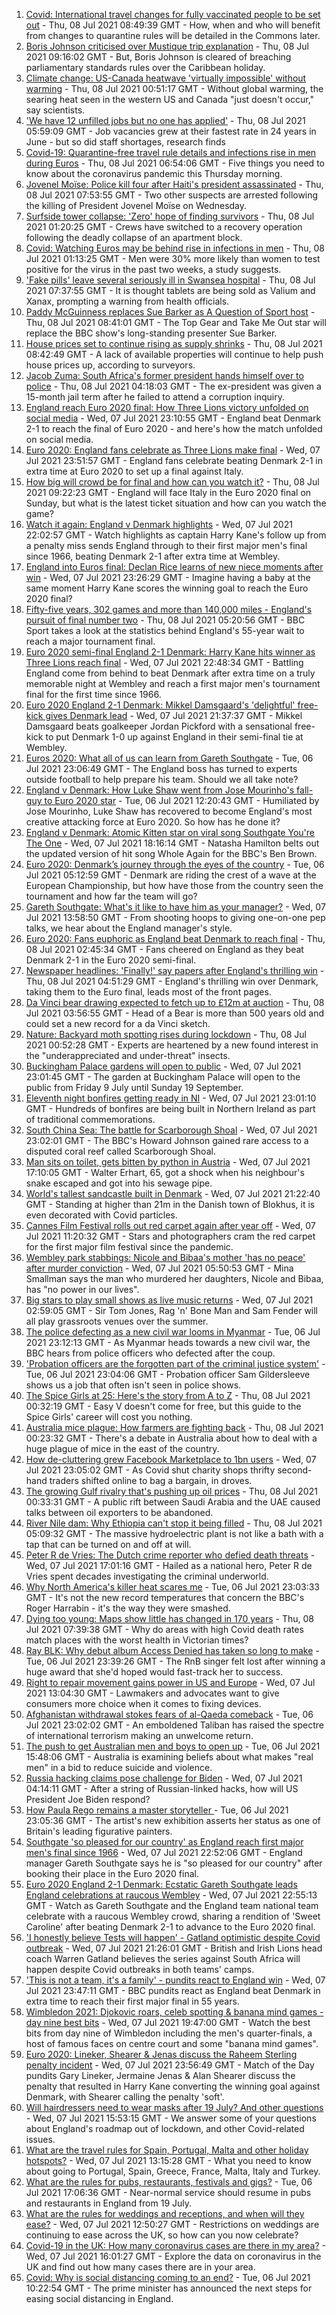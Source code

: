 1. [Covid: International travel changes for fully vaccinated people to be set out](https://www.bbc.co.uk/news/uk-57758991) - Thu, 08 Jul 2021 08:49:39 GMT - How, when and who will benefit from changes to quarantine rules will be detailed in the Commons later.
2. [Boris Johnson criticised over Mustique trip explanation](https://www.bbc.co.uk/news/uk-politics-57761943) - Thu, 08 Jul 2021 09:16:02 GMT - But, Boris Johnson is cleared of breaching parliamentary standards rules over the Caribbean holiday.
3. [Climate change: US-Canada heatwave 'virtually impossible' without warming](https://www.bbc.co.uk/news/science-environment-57751918) - Thu, 08 Jul 2021 00:51:17 GMT - Without global warming, the searing heat seen in the western US and Canada "just doesn't occur," say scientists.
4. ['We have 12 unfilled jobs but no one has applied'](https://www.bbc.co.uk/news/business-57746626) - Thu, 08 Jul 2021 05:59:09 GMT - Job vacancies grew at their fastest rate in 24 years in June - but so did staff shortages, research finds
5. [Covid-19: Quarantine-free travel rule details and infections rise in men during Euros](https://www.bbc.co.uk/news/uk-57755290) - Thu, 08 Jul 2021 06:54:06 GMT - Five things you need to know about the coronavirus pandemic this Thursday morning.
6. [Jovenel Moïse: Police kill four after Haiti's president assassinated](https://www.bbc.co.uk/news/world-latin-america-57758864) - Thu, 08 Jul 2021 07:53:55 GMT - Two other suspects are arrested following the killing of President Jovenel Moïse on Wednesday.
7. [Surfside tower collapse: 'Zero' hope of finding survivors](https://www.bbc.co.uk/news/world-us-canada-57758295) - Thu, 08 Jul 2021 01:20:25 GMT - Crews have switched to a recovery operation following the deadly collapse of an apartment block.
8. [Covid: Watching Euros may be behind rise in infections in men](https://www.bbc.co.uk/news/health-57754938) - Thu, 08 Jul 2021 01:13:25 GMT - Men were 30% more likely than women to test positive for the virus in the past two weeks, a study suggests.
9. ['Fake pills' leave several seriously ill in Swansea hospital](https://www.bbc.co.uk/news/uk-wales-57750448) - Thu, 08 Jul 2021 07:37:55 GMT - It is thought tablets are being sold as Valium and Xanax, prompting a warning from health officials.
10. [Paddy McGuinness replaces Sue Barker as A Question of Sport host](https://www.bbc.co.uk/news/entertainment-arts-57761226) - Thu, 08 Jul 2021 08:41:01 GMT - The Top Gear and Take Me Out star will replace the BBC show's long-standing presenter Sue Barker.
11. [House prices set to continue rising as supply shrinks](https://www.bbc.co.uk/news/business-57754558) - Thu, 08 Jul 2021 08:42:49 GMT - A lack of available properties will continue to help push house prices up, according to surveyors.
12. [Jacob Zuma: South Africa's former president hands himself over to police](https://www.bbc.co.uk/news/world-africa-57758540) - Thu, 08 Jul 2021 04:18:03 GMT - The ex-president was given a 15-month jail term after he failed to attend a corruption inquiry.
13. [England reach Euro 2020 final: How Three Lions victory unfolded on social media](https://www.bbc.co.uk/sport/football/57758140) - Wed, 07 Jul 2021 23:10:55 GMT - England beat Denmark 2-1 to reach the final of Euro 2020 - and here's how the match unfolded on social media.
14. [Euro 2020: England fans celebrate as Three Lions make final](https://www.bbc.co.uk/news/uk-england-57758930) - Wed, 07 Jul 2021 23:51:57 GMT - England fans celebrate beating Denmark 2-1 in extra time at Euro 2020 to set up a final against Italy.
15. [How big will crowd be for final and how can you watch it?](https://www.bbc.co.uk/sport/football/57753948) - Thu, 08 Jul 2021 09:22:23 GMT - England will face Italy in the Euro 2020 final on Sunday, but what is the latest ticket situation and how can you watch the game?
16. [Watch it again: England v Denmark highlights](https://www.bbc.co.uk/sport/av/football/57758390) - Wed, 07 Jul 2021 22:02:57 GMT - Watch highlights as captain Harry Kane's follow up from a penalty miss sends England through to their first major men's final since 1966, beating Denmark 2-1 after extra time at Wembley.
17. [England into Euros final: Declan Rice learns of new niece moments after win](https://www.bbc.co.uk/sport/football/57758633) - Wed, 07 Jul 2021 23:26:29 GMT - Imagine having a baby at the same moment Harry Kane scores the winning goal to reach the Euro 2020 final?
18. [Fifty-five years, 302 games and more than 140,000 miles - England's pursuit of final number two](https://www.bbc.co.uk/sport/football/57734046) - Thu, 08 Jul 2021 05:20:56 GMT - BBC Sport takes a look at the statistics behind England's 55-year wait to reach a major tournament final.
19. [Euro 2020 semi-final England 2-1 Denmark: Harry Kane hits winner as Three Lions reach final](https://www.bbc.co.uk/sport/football/51198755) - Wed, 07 Jul 2021 22:48:34 GMT - Battling England come from behind to beat Denmark after extra time on a truly memorable night at Wembley and reach a first major men's tournament final for the first time since 1966.
20. [Euro 2020 England 2-1 Denmark: Mikkel Damsgaard's 'delightful' free-kick gives Denmark lead](https://www.bbc.co.uk/sport/av/football/57757682) - Wed, 07 Jul 2021 21:37:37 GMT - Mikkel Damsgaard beats goalkeeper Jordan Pickford with a sensational free-kick to put Denmark 1-0 up against England in their semi-final tie at Wembley.
21. [Euros 2020: What all of us can learn from Gareth Southgate](https://www.bbc.co.uk/news/world-57698821) - Tue, 06 Jul 2021 23:06:49 GMT - The England boss has turned to experts outside football to help prepare his team. Should we all take note?
22. [England v Denmark: How Luke Shaw went from Jose Mourinho's fall-guy to Euro 2020 star](https://www.bbc.co.uk/sport/football/57722529) - Tue, 06 Jul 2021 12:20:43 GMT - Humiliated by Jose Mourinho, Luke Shaw has recovered to become England's most creative attacking force at Euro 2020. So how has he done it?
23. [England v Denmark: Atomic Kitten star on viral song Southgate You're The One](https://www.bbc.co.uk/news/uk-57757529) - Wed, 07 Jul 2021 18:16:14 GMT - Natasha Hamilton belts out the updated version of hit song Whole Again for the BBC's Ben Brown.
24. [Euro 2020: Denmark’s journey through the eyes of the country](https://www.bbc.co.uk/sport/football/57713112) - Tue, 06 Jul 2021 05:12:59 GMT - Denmark are riding the crest of a wave at the European Championship, but how have those from the country seen the tournament and how far the team will go?
25. [Gareth Southgate: What's it like to have him as your manager?](https://www.bbc.co.uk/news/newsbeat-57741752) - Wed, 07 Jul 2021 13:58:50 GMT - From shooting hoops to giving one-on-one pep talks, we hear about the England manager's style.
26. [Euro 2020: Fans euphoric as England beat Denmark to reach final](https://www.bbc.co.uk/news/in-pictures-57743446) - Thu, 08 Jul 2021 02:45:34 GMT - Fans cheered on England as they beat Denmark 2-1 in the Euro 2020 semi-final.
27. [Newspaper headlines: 'Finally!' say papers after England's thrilling win](https://www.bbc.co.uk/news/blogs-the-papers-57758220) - Thu, 08 Jul 2021 04:51:29 GMT - England's thrilling win over Denmark, taking them to the Euro final, leads most of the front pages.
28. [Da Vinci bear drawing expected to fetch up to £12m at auction](https://www.bbc.co.uk/news/world-europe-57735318) - Thu, 08 Jul 2021 03:56:55 GMT - Head of a Bear is more than 500 years old and could set a new record for a da Vinci sketch.
29. [Nature: Backyard moth spotting rises during lockdown](https://www.bbc.co.uk/news/science-environment-57742701) - Thu, 08 Jul 2021 00:52:28 GMT - Experts are heartened by a new found interest in the "underappreciated and under-threat" insects.
30. [Buckingham Palace gardens will open to public](https://www.bbc.co.uk/news/uk-57688738) - Wed, 07 Jul 2021 23:01:45 GMT - The garden at Buckingham Palace will open to the public from Friday 9 July until Sunday 19 September.
31. [Eleventh night bonfires getting ready in NI](https://www.bbc.co.uk/news/uk-57688737) - Wed, 07 Jul 2021 23:01:10 GMT - Hundreds of bonfires are being built in Northern Ireland as part of traditional commemorations.
32. [South China Sea: The battle for Scarborough Shoal](https://www.bbc.co.uk/news/world-asia-57757784) - Wed, 07 Jul 2021 23:02:01 GMT - The BBC's Howard Johnson gained rare access to a disputed coral reef called Scarborough Shoal.
33. [Man sits on toilet, gets bitten by python in Austria](https://www.bbc.co.uk/news/world-europe-57746804) - Wed, 07 Jul 2021 17:10:05 GMT - Walter Erhart, 65, got a shock when his neighbour's snake escaped and got into his sewage pipe.
34. [World's tallest sandcastle built in Denmark](https://www.bbc.co.uk/news/world-europe-57757530) - Wed, 07 Jul 2021 21:22:40 GMT - Standing at higher than 21m in the Danish town of Blokhus, it is even decorated with Covid particles.
35. [Cannes Film Festival rolls out red carpet again after year off](https://www.bbc.co.uk/news/57746322) - Wed, 07 Jul 2021 11:20:32 GMT - Stars and photographers cram the red carpet for the first major film festival since the pandemic.
36. [Wembley park stabbings: Nicole and Bibaa's mother 'has no peace' after murder conviction](https://www.bbc.co.uk/news/uk-57688736) - Wed, 07 Jul 2021 05:50:53 GMT - Mina Smallman says the man who murdered her daughters, Nicole and Bibaa, has "no power in our lives".
37. [Big stars to play small shows as live music returns](https://www.bbc.co.uk/news/entertainment-arts-57734078) - Wed, 07 Jul 2021 02:59:05 GMT - Sir Tom Jones, Rag 'n' Bone Man and Sam Fender will all play grassroots venues over the summer.
38. [The police defecting as a new civil war looms in Myanmar](https://www.bbc.co.uk/news/world-asia-57739572) - Tue, 06 Jul 2021 23:12:13 GMT - As Myanmar heads towards a new civil war, the BBC hears from police officers who defected after the coup.
39. ['Probation officers are the forgotten part of the criminal justice system'](https://www.bbc.co.uk/news/uk-57688735) - Tue, 06 Jul 2021 23:04:06 GMT - Probation officer Sam Gildersleeve shows us a job that often isn't seen in police shows.
40. [The Spice Girls at 25: Here's the story from A to Z](https://www.bbc.co.uk/news/entertainment-arts-57734073) - Thu, 08 Jul 2021 00:32:19 GMT - Easy V doesn't come for free, but this guide to the Spice Girls' career will cost you nothing.
41. [Australia mice plague: How farmers are fighting back](https://www.bbc.co.uk/news/world-australia-57698822) - Thu, 08 Jul 2021 00:23:32 GMT - There's a debate in Australia about how to deal with a huge plague of mice in the east of the country.
42. [How de-cluttering grew Facebook Marketplace to 1bn users](https://www.bbc.co.uk/news/business-57733724) - Wed, 07 Jul 2021 23:05:02 GMT - As Covid shut charity shops thrifty second-hand traders shifted online to bag a bargain, in droves.
43. [The growing Gulf rivalry that's pushing up oil prices](https://www.bbc.co.uk/news/world-middle-east-57753667) - Thu, 08 Jul 2021 00:33:31 GMT - A public rift between Saudi Arabia and the UAE caused talks between oil exporters to be abandoned.
44. [River Nile dam: Why Ethiopia can't stop it being filled](https://www.bbc.co.uk/news/world-africa-53432948) - Thu, 08 Jul 2021 05:09:32 GMT - The massive hydroelectric plant is not like a bath with a tap that can be turned on and off at will.
45. [Peter R de Vries: The Dutch crime reporter who defied death threats](https://www.bbc.co.uk/news/world-europe-57753547) - Wed, 07 Jul 2021 17:01:16 GMT - Hailed as a national hero, Peter R de Vries spent decades investigating the criminal underworld.
46. [Why North America's killer heat scares me](https://www.bbc.co.uk/news/world-us-canada-57729502) - Tue, 06 Jul 2021 23:03:33 GMT - It's not the new record temperatures that concern the BBC's Roger Harrabin - it's the way they were smashed.
47. [Dying too young: Maps show little has changed in 170 years](https://www.bbc.co.uk/news/health-57730353) - Thu, 08 Jul 2021 07:39:38 GMT - Why do areas with high Covid death rates match places with the worst health in Victorian times?
48. [Ray BLK: Why debut album Access Denied has taken so long to make](https://www.bbc.co.uk/news/newsbeat-57722799) - Tue, 06 Jul 2021 23:39:26 GMT - The RnB singer felt lost after winning a huge award that she'd hoped would fast-track her to success.
49. [Right to repair movement gains power in US and Europe](https://www.bbc.co.uk/news/technology-57744091) - Wed, 07 Jul 2021 13:04:30 GMT - Lawmakers and advocates want to give consumers more choice when it comes to fixing devices.
50. [Afghanistan withdrawal stokes fears of al-Qaeda comeback](https://www.bbc.co.uk/news/world-asia-57738731) - Tue, 06 Jul 2021 23:02:02 GMT - An emboldened Taliban has raised the spectre of international terrorism making an unwelcome return.
51. [The push to get Australian men and boys to open up](https://www.bbc.co.uk/news/world-australia-57690857) - Tue, 06 Jul 2021 15:48:06 GMT - Australia is examining beliefs about what makes "real men" in a bid to reduce suicide and violence.
52. [Russia hacking claims pose challenge for Biden](https://www.bbc.co.uk/news/technology-57745324) - Wed, 07 Jul 2021 04:14:11 GMT - After a string of Russian-linked hacks, how will US President Joe Biden respond?
53. [How Paula Rego remains a master storyteller ](https://www.bbc.co.uk/news/entertainment-arts-57727021) - Tue, 06 Jul 2021 23:05:36 GMT - The artist's new exhibition asserts her status as one of Britain's leading figurative painters.
54. [Southgate 'so pleased for our country' as England reach first major men's final since 1966](https://www.bbc.co.uk/sport/football/57757750) - Wed, 07 Jul 2021 22:52:06 GMT - England manager Gareth Southgate says he is "so pleased for our country" after booking their place in the Euro 2020 final.
55. [Euro 2020 England 2-1 Denmark: Ecstatic Gareth Southgate leads England celebrations at raucous Wembley](https://www.bbc.co.uk/sport/av/football/57758398) - Wed, 07 Jul 2021 22:55:13 GMT - Watch as Gareth Southgate and the England team national team celebrate with a raucous Wembley crowd, sharing a rendition of 'Sweet Caroline' after beating Denmark 2-1 to advance to the Euro 2020 final.
56. ['I honestly believe Tests will happen' - Gatland optimistic despite Covid outbreak](https://www.bbc.co.uk/sport/rugby-union/57751748) - Wed, 07 Jul 2021 21:26:01 GMT - British and Irish Lions head coach Warren Gatland believes the series against South Africa will happen despite Covid outbreaks in both teams' camps.
57. ['This is not a team, it's a family' - pundits react to England win](https://www.bbc.co.uk/sport/football/57756837) - Wed, 07 Jul 2021 23:47:11 GMT - BBC pundits react as England beat Denmark in extra time to reach their first major final in 55 years.
58. [Wimbledon 2021: Djokovic roars, celeb spotting & banana mind games - day nine best bits](https://www.bbc.co.uk/sport/av/tennis/57757770) - Wed, 07 Jul 2021 19:47:00 GMT - Watch the best bits from day nine of Wimbledon including the men's quarter-finals, a host of famous faces on centre court and some "banana mind games".
59. [Euro 2020: Lineker, Shearer & Jenas discuss the Raheem Sterling penalty incident](https://www.bbc.co.uk/sport/av/football/57758657) - Wed, 07 Jul 2021 23:56:49 GMT - Match of the Day pundits Gary Lineker, Jermaine Jenas & Alan Shearer discuss the penalty that resulted in Harry Kane converting the winning goal against Denmark, with Shearer calling the penalty 'soft'.
60. [Will hairdressers need to wear masks after 19 July? And other questions](https://www.bbc.co.uk/news/world-asia-china-51176409) - Wed, 07 Jul 2021 15:53:15 GMT - We answer some of your questions about England's roadmap out of lockdown, and other Covid-related issues.
61. [What are the travel rules for Spain, Portugal, Malta and other holiday hotspots?](https://www.bbc.co.uk/news/explainers-56997931) - Wed, 07 Jul 2021 13:15:28 GMT - What you need to know about going to Portugal, Spain, Greece, France, Malta, Italy and Turkey.
62. [What are the rules for pubs, restaurants, festivals and gigs?](https://www.bbc.co.uk/news/business-52977388) - Tue, 06 Jul 2021 17:06:36 GMT - Near-normal service should resume in pubs and restaurants in England from 19 July.
63. [What are the rules for weddings and receptions, and when will they ease?](https://www.bbc.co.uk/news/explainers-52811509) - Wed, 07 Jul 2021 12:50:27 GMT - Restrictions on weddings are continuing to ease across the UK, so how can you now celebrate?
64. [Covid-19 in the UK: How many coronavirus cases are there in my area?](https://www.bbc.co.uk/news/uk-51768274) - Wed, 07 Jul 2021 16:01:27 GMT - Explore the data on coronavirus in the UK and find out how many cases there are in your area.
65. [Covid: Why is social distancing coming to an end?](https://www.bbc.co.uk/news/uk-51506729) - Tue, 06 Jul 2021 10:22:54 GMT - The prime minister has announced the next steps for easing social distancing in England.
